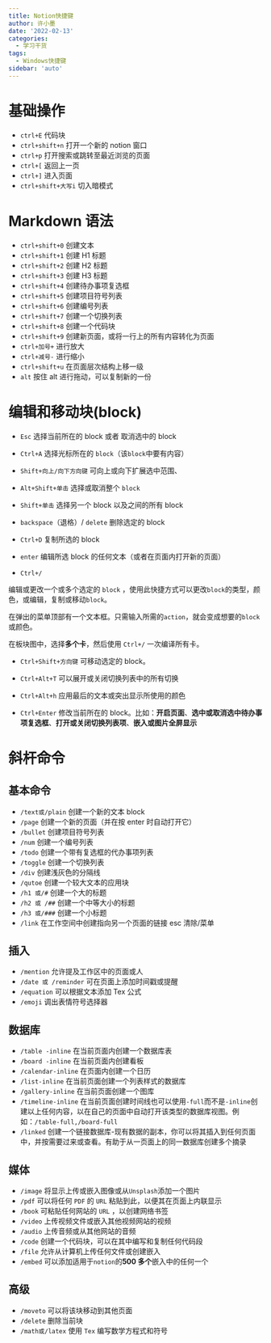 ```yaml
---
title: Notion快捷键
author: 许小墨
date: '2022-02-13'
categories:
  - 学习干货
tags:
  - Windows快捷键
sidebar: 'auto'
---
```


# 基础操作

- `ctrl+E` 代码块
- `ctrl+shift+n` 打开一个新的 notion 窗口
- `ctrl+p` 打开搜索或跳转至最近浏览的页面
- `ctrl+[` 返回上一页
- `ctrl+]` 进入页面
- `ctrl+shift+大写i` 切入暗模式

# Markdown 语法

- `ctrl+shift+0` 创建文本
- `ctrl+shift+1` 创建 H1 标题
- `ctrl+shift+2` 创建 H2 标题
- `ctrl+shift+3` 创建 H3 标题
- `ctrl+shift+4` 创建待办事项复选框
- `ctrl+shift+5` 创建项目符号列表
- `ctrl+shift+6` 创建编号列表
- `ctrl+shift+7` 创建一个切换列表
- `ctrl+shift+8` 创建一个代码块
- `ctrl+shift+9` 创建新页面，或将一行上的所有内容转化为页面
- `ctrl+加号+` 进行放大
- `ctrl+减号-` 进行缩小
- `ctrl+shift+u` 在页面层次结构上移一级
- `alt` 按住 alt 进行拖动，可以复制新的一份

# 编辑和移动块(block)

- `Esc` 选择当前所在的 block 或者 取消选中的 block

- `Ctrl+A` 选择光标所在的 `block`（该`block`中要有内容）

- `Shift+向上/向下方向键` 可向上或向下扩展选中范围、

- `Alt+Shift+单击` 选择或取消整个 `block`

- `Shift+单击` 选择另一个 block 以及之间的所有 block

- `backspace`（退格）/ `delete` 删除选定的 block

- `Ctrl+D` 复制所选的 block

- `enter` 编辑所选 block 的任何文本（或者在页面内打开新的页面）

- `Ctrl+/`

编辑或更改一个或多个选定的 `block` ，使用此快捷方式可以更改`block`的类型，颜色，或编辑，复制或移动`block`。

在弹出的菜单顶部有一个文本框。只需输入所需的`action`，就会变成想要的`block`或颜色。

在板块图中，选择**多个卡**，然后使用 `Ctrl+/` 一次编译所有卡。

- `Ctrl+Shift+方向键` 可移动选定的 block。

- `Ctrl+Alt+T` 可以展开或关闭切换列表中的所有切换

- `Ctrl+Alt+h` 应用最后的文本或突出显示所使用的颜色

- `Ctrl+Enter` 修改当前所在的 block。比如：**开启页面**、**选中或取消选中待办事项复选框**、**打开或关闭切换列表项**、**嵌入或图片全屏显示**

# 斜杆命令

## 基本命令

- `/text或/plain` 创建一个新的文本 block
- `/page` 创建一个新的页面（并在按 enter 时自动打开它）
- `/bullet` 创建项目符号列表
- `/num` 创建一个编号列表
- `/todo` 创建一个带有复选框的代办事项列表
- `/toggle` 创建一个切换列表
- `/div` 创建浅灰色的分隔线
- `/qutoe` 创建一个较大文本的应用块
- `/h1 或/#` 创建一个大的标题
- `/h2 或 /##` 创建一个中等大小的标题
- `/h3 或/###` 创建一个小标题
- `/link` 在工作空间中创建指向另一个页面的链接 esc 清除/菜单

## 插入

- `/mention` 允许提及工作区中的页面或人
- `/date 或 /reminder` 可在页面上添加时间戳或提醒
- `/equation` 可以根据文本添加 Tex 公式
- `/emoji` 调出表情符号选择器

## 数据库

- `/table -inline` 在当前页面内创建一个数据库表
- `/board -inline` 在当前页面内创建看板
- `/calendar-inline` 在页面内创建一个日历
- `/list-inline` 在当前页面创建一个列表样式的数据库
- `/gallery-inline` 在当前页面创建一个图库
- `/timeline-inline` 在当前页面创建时间线也可以使用`-full`而不是`-inline`创建以上任何内容，以在自己的页面中自动打开该类型的数据库视图。例如：`/table-full,/board-full`
- `/linked` 创建一个链接数据库-现有数据的副本，你可以将其插入到任何页面中，并按需要过来或查看。有助于从一页面上的同一数据库创建多个摘录

## 媒体

- `/image` 将显示上传或嵌入图像或从`Unsplash`添加一个图片
- `/pdf` 可以将任何 `PDF` 的 `URL` 粘贴到此，以便其在页面上内联显示
- `/book` 可粘贴任何网站的 `URL` ，以创建网络书签
- `/video` 上传视频文件或嵌入其他视频网站的视频
- `/audio` 上传音频或从其他网站的音频
- `/code` 创建一个代码块，可以在其中编写和复制任何代码段
- `/file` 允许从计算机上传任何文件或创建嵌入
- `/embed` 可以添加适用于`notion`的**500 多个**嵌入中的任何一个

## 高级

- `/moveto` 可以将该块移动到其他页面
- `/delete` 删除当前块
- `/math或/latex` 使用 `Tex` 编写数学方程式和符号
